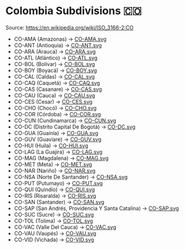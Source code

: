 # Colombia Subdivisions 🇨🇴

Source: https://en.wikipedia.org/wiki/ISO_3166-2:CO

* CO-AMA (Amazonas) -> [CO-AMA.svg](https://github.com/amckenna41/iso3166-flag-icons/blob/main/iso3166-2-icons/CO/CO-AMA.svg)
* CO-ANT (Antioquia) -> [CO-ANT.svg](https://github.com/amckenna41/iso3166-flag-icons/blob/main/iso3166-2-icons/CO/CO-ANT.svg)
* CO-ARA (Arauca) -> [CO-ARA.svg](https://github.com/amckenna41/iso3166-flag-icons/blob/main/iso3166-2-icons/CO/CO-ARA.svg)
* CO-ATL (Atlántico) -> [CO-ATL.svg](https://github.com/amckenna41/iso3166-flag-icons/blob/main/iso3166-2-icons/CO/CO-ATL.svg)
* CO-BOL (Bolívar) -> [CO-BOL.svg](https://github.com/amckenna41/iso3166-flag-icons/blob/main/iso3166-2-icons/CO/CO-BOL.svg)
* CO-BOY (Boyacá) -> [CO-BOY.svg](https://github.com/amckenna41/iso3166-flag-icons/blob/main/iso3166-2-icons/CO/CO-BOY.svg)
* CO-CAL (Caldas) -> [CO-CAL.svg](https://github.com/amckenna41/iso3166-flag-icons/blob/main/iso3166-2-icons/CO/CO-CAL.svg)
* CO-CAQ (Caquetá) -> [CO-CAQ.svg](https://github.com/amckenna41/iso3166-flag-icons/blob/main/iso3166-2-icons/CO/CO-CAQ.svg)
* CO-CAS (Casanare) -> [CO-CAS.svg](https://github.com/amckenna41/iso3166-flag-icons/blob/main/iso3166-2-icons/CO/CO-CAS.svg)
* CO-CAU (Cauca) -> [CO-CAU.svg](https://github.com/amckenna41/iso3166-flag-icons/blob/main/iso3166-2-icons/CO/CO-CAU.svg)
* CO-CES (Cesar) -> [CO-CES.svg](https://github.com/amckenna41/iso3166-flag-icons/blob/main/iso3166-2-icons/CO/CO-CES.svg)
* CO-CHO (Chocó) -> [CO-CHO.svg](https://github.com/amckenna41/iso3166-flag-icons/blob/main/iso3166-2-icons/CO/CO-CHO.svg)
* CO-COR (Córdoba) -> [CO-COR.svg](https://github.com/amckenna41/iso3166-flag-icons/blob/main/iso3166-2-icons/CO/CO-COR.svg)
* CO-CUN (Cundinamarca) -> [CO-CUN.svg](https://github.com/amckenna41/iso3166-flag-icons/blob/main/iso3166-2-icons/CO/CO-CUN.svg)
* CO-DC (Distrito Capital De Bogotá) -> [CO-DC.svg](https://github.com/amckenna41/iso3166-flag-icons/blob/main/iso3166-2-icons/CO/CO-DC.svg)
* CO-GUA (Guainía) -> [CO-GUA.svg](https://github.com/amckenna41/iso3166-flag-icons/blob/main/iso3166-2-icons/CO/CO-GUA.svg)
* CO-GUV (Guaviare) -> [CO-GUV.svg](https://github.com/amckenna41/iso3166-flag-icons/blob/main/iso3166-2-icons/CO/CO-GUV.svg)
* CO-HUI (Huila) -> [CO-HUI.svg](https://github.com/amckenna41/iso3166-flag-icons/blob/main/iso3166-2-icons/CO/CO-HUI.svg)
* CO-LAG (La Guajira) -> [CO-LAG.svg](https://github.com/amckenna41/iso3166-flag-icons/blob/main/iso3166-2-icons/CO/CO-LAG.svg)
* CO-MAG (Magdalena) -> [CO-MAG.svg](https://github.com/amckenna41/iso3166-flag-icons/blob/main/iso3166-2-icons/CO/CO-MAG.svg)
* CO-MET (Meta) -> [CO-MET.svg](https://github.com/amckenna41/iso3166-flag-icons/blob/main/iso3166-2-icons/CO/CO-MET.svg)
* CO-NAR (Nariño) -> [CO-NAR.svg](https://github.com/amckenna41/iso3166-flag-icons/blob/main/iso3166-2-icons/CO/CO-NAR.svg)
* CO-NSA (Norte De Santander) -> [CO-NSA.svg](https://github.com/amckenna41/iso3166-flag-icons/blob/main/iso3166-2-icons/CO/CO-NSA.svg)
* CO-PUT (Putumayo) -> [CO-PUT.svg](https://github.com/amckenna41/iso3166-flag-icons/blob/main/iso3166-2-icons/CO/CO-PUT.svg)
* CO-QUI (Quindío) -> [CO-QUI.svg](https://github.com/amckenna41/iso3166-flag-icons/blob/main/iso3166-2-icons/CO/CO-QUI.svg)
* CO-RIS (Risaralda) -> [CO-RIS.svg](https://github.com/amckenna41/iso3166-flag-icons/blob/main/iso3166-2-icons/CO/CO-RIS.svg)
* CO-SAN (Santander) -> [CO-SAN.svg](https://github.com/amckenna41/iso3166-flag-icons/blob/main/iso3166-2-icons/CO/CO-SAN.svg)
* CO-SAP (San Andrés, Providencia Y Santa Catalina) -> [CO-SAP.svg](https://github.com/amckenna41/iso3166-flag-icons/blob/main/iso3166-2-icons/CO/CO-SAP.svg)
* CO-SUC (Sucre) -> [CO-SUC.svg](https://github.com/amckenna41/iso3166-flag-icons/blob/main/iso3166-2-icons/CO/CO-SUC.svg)
* CO-TOL (Tolima) -> [CO-TOL.svg](https://github.com/amckenna41/iso3166-flag-icons/blob/main/iso3166-2-icons/CO/CO-TOL.svg)
* CO-VAC (Valle Del Cauca) -> [CO-VAC.svg](https://github.com/amckenna41/iso3166-flag-icons/blob/main/iso3166-2-icons/CO/CO-VAC.svg)
* CO-VAU (Vaupés) -> [CO-VAU.svg](https://github.com/amckenna41/iso3166-flag-icons/blob/main/iso3166-2-icons/CO/CO-VAU.svg)
* CO-VID (Vichada) -> [CO-VID.svg](https://github.com/amckenna41/iso3166-flag-icons/blob/main/iso3166-2-icons/CO/CO-VID.svg)
